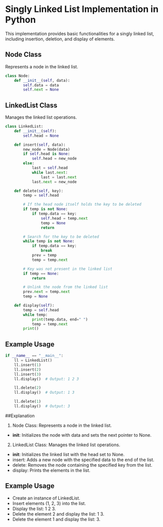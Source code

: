 # Singly Linked List Implementation in Python

This implementation provides basic functionalities for a singly linked list, including insertion, deletion, and display of elements.

## Node Class
Represents a node in the linked list.

```python
class Node:
    def __init__(self, data):
        self.data = data
        self.next = None
```

## LinkedList Class
Manages the linked list operations.

```python
class LinkedList:
    def __init__(self):
        self.head = None

    def insert(self, data):
        new_node = Node(data)
        if self.head is None:
            self.head = new_node
        else:
            last = self.head
            while last.next:
                last = last.next
            last.next = new_node

    def delete(self, key):
        temp = self.head

        # If the head node itself holds the key to be deleted
        if temp is not None:
            if temp.data == key:
                self.head = temp.next
                temp = None
                return

        # Search for the key to be deleted
        while temp is not None:
            if temp.data == key:
                break
            prev = temp
            temp = temp.next

        # Key was not present in the linked list
        if temp == None:
            return

        # Unlink the node from the linked list
        prev.next = temp.next
        temp = None

    def display(self):
        temp = self.head
        while temp:
            print(temp.data, end=" ")
            temp = temp.next
        print()

```

## Example Usage

``` python
if __name__ == "__main__":
    ll = LinkedList()
    ll.insert(1)
    ll.insert(2)
    ll.insert(3)
    ll.display()  # Output: 1 2 3

    ll.delete(2)
    ll.display()  # Output: 1 3

    ll.delete(1)
    ll.display()  # Output: 3

```

##Explanation
1. Node Class: Represents a node in the linked list.
- __init__: Initializes the node with data and sets the next pointer to None.
2. LinkedList Class: Manages the linked list operations.
- __init__: Initializes the linked list with the head set to None.
- insert: Adds a new node with the specified data to the end of the list.
- delete: Removes the node containing the specified key from the list.
- display: Prints the elements in the list.

## Example Usage
- Create an instance of LinkedList.
- Insert elements (1, 2, 3) into the list.
- Display the list: 1 2 3.
- Delete the element 2 and display the list: 1 3.
- Delete the element 1 and display the list: 3.
